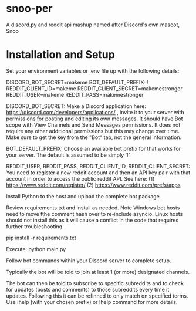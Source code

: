 # snoo-per
 A discord.py and reddit api mashup named after Discord's own mascot, Snoo

# Installation and Setup

Set your environment variables or .env file up with the following details:

DISCORD_BOT_SECRET=makeme
BOT_DEFAULT_PREFIX=!
REDDIT_CLIENT_ID=makeme
REDDIT_CLIENT_SECRET=makemestronger
REDDIT_USER=makeme
REDDIT_PASS=makemestronger

DISCORD_BOT_SECRET: Make a Discord application here: https://discord.com/developers/applications/ , invite it to your server with permissions for posting and editing its own messages. It should have Bot scope with View Channels and Send Messages permissions. It does not require any other additional permissions but this may change over time. Make sure to get the key from the "Bot" tab, not the general information.

BOT_DEFAULT_PREFIX: Choose an available bot prefix for that works for your server. The default is assumed to be simply '!'

REDDIT_USER, REDDIT_PASS, REDDIT_CLIENT_ID, REDDIT_CLIENT_SECRET: You need to register a new reddit account and then an API key pair with that account in order to access the public reddit API. See here: (1) https://www.reddit.com/register/  (2) https://www.reddit.com/prefs/apps

Install Python to the host and upload the complete bot package.

Review requirements.txt and install as needed. Note Windows bot hosts need to move tthe comment hash over to re-include asyncio. Linux hosts should not install this as it will cause a conflict in the code that requires further troubleshooting.

pip install -r requirements.txt

Execute: python main.py

Follow bot commands within your Discord server to complete setup.

Typically the bot will be told to join at least 1 (or more) designated channels.

The bot can then be told to subscribe to specific subreddits and to check for updates (posts and comments) to those subreddits every time it updates. Following this it can be refinned to only match on specified terms. Use !help (with your chosen prefix) or !help command for more details.